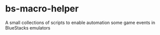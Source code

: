 # bs-macro-helper

A small collections of scripts to enable automation some game events in BlueStacks emulators
